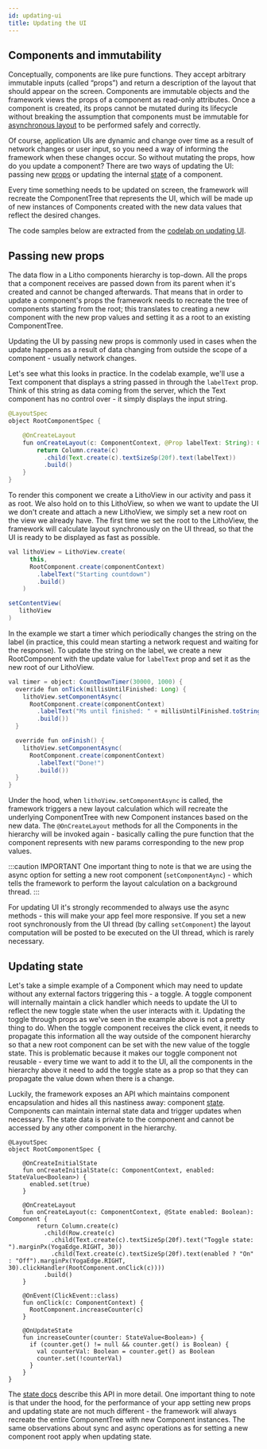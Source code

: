 ```yaml
---
id: updating-ui
title: Updating the UI
---
```


## Components and immutability
Conceptually, components are like pure functions. They accept arbitrary immutable inputs (called “props”) and return a description of the layout that should appear on the screen.
Components are immutable objects and the framework views the props of a component as read-only attributes. Once a component is created, its props cannot be mutated during its lifecycle without breaking the assumption that components must be immutable for [asynchronous layout](asynchronous-layout.md) to be performed safely and correctly.

Of course, application UIs are dynamic and change over time as a result of network changes or user input, so you need a way of informing the framework when these changes occur. So without mutating the props, how do you update a component?
There are two ways of updating the UI: passing new [props](props.md) or updating the internal [state](./mainconcepts/coordinate-state-actions/state-overview.md) of a component.

Every time something needs to be updated on screen, the framework will recreate the ComponentTree that represents the UI, which will be made up of new instances of Components created with the new data values that reflect the desired changes.

The code samples below are extracted from the [codelab on updating UI](https://github.com/facebook/litho/tree/master/codelabs/updating-ui).

## Passing new props
The data flow in a Litho components hierarchy is top-down. All the props that a component receives are passed down from its parent when it's created and cannot be changed afterwards.
That means that in order to update a component's props the framework needs to recreate the tree of components starting from the root; this translates to creating a new component with the new prop values and setting it as a root to an existing ComponentTree.

Updating the UI by passing new props is commonly used in cases when the update happens as a result of data changing from outside the scope of a component - usually network changes.

Let's see what this looks in practice. In the codelab example, we'll use a Text component that displays a string passed in through the `labelText` prop.
Think of this string as data coming from the server, which the Text component has no control over - it simply displays the input string.

```java
@LayoutSpec
object RootComponentSpec {

    @OnCreateLayout
    fun onCreateLayout(c: ComponentContext, @Prop labelText: String): Component {
        return Column.create(c)
          .child(Text.create(c).textSizeSp(20f).text(labelText))
          .build()
    }
}
```
To render this component we create a LithoView in our activity and pass it as root.
We also hold on to this LithoView, so when we want to update the UI we don't create and attach a new LithoView, we simply set a new root on the view we already have.
The first time we set the root to the LithoView, the framework will calculate layout synchronously on the UI thread, so that the UI is ready to be displayed as fast as possible.

```java
val lithoView = LithoView.create(
      this,
      RootComponent.create(componentContext)
        .labelText("Starting countdown")
        .build()
    )

setContentView(
   lithoView
)
```

In the example we start a timer which periodically changes the string on the label (in practice, this could mean starting a network request and waiting for the response).
To update the string on the label, we create a new RootComponent with the update value for `labelText` prop and set it as the new root of our LithoView.

```java
val timer = object: CountDownTimer(30000, 1000) {
  override fun onTick(millisUntilFinished: Long) {
    lithoView.setComponentAsync(
      RootComponent.create(componentContext)
        .labelText("Ms until finished: " + millisUntilFinished.toString())
        .build())
  }

  override fun onFinish() {
    lithoView.setComponentAsync(
      RootComponent.create(componentContext)
        .labelText("Done!")
        .build())
  }
}
```

Under the hood, when `lithoView.setComponentAsync` is called, the framework triggers a new layout calculation which will recreate the underlying ComponentTree with new Component instances based on the new data.
The `@OnCreateLayout` methods for all the Components in the hierarchy will be invoked again - basically calling the pure function that the component represents with new params corresponding to the new prop values.

:::caution IMPORTANT
 One important thing to note is that we are using the async option for setting a new root component (`setComponentAync`) - which tells the framework to perform the layout calculation on a background thread.
:::

For updating UI it's strongly recommended to always use the async methods - this will make your app feel more responsive. If you set a new root synchronously from the UI thread (by calling `setComponent`) the layout computation will be posted to be executed on the UI thread, which is rarely necessary.

## Updating state
Let's take a simple example of a Component which may need to update without any external factors triggering this - a toggle.
A toggle component will internally maintain a click handler which needs to update the UI to reflect the new toggle state when the user interacts with it.
Updating the toggle through props as we've seen in the example above is not a pretty thing to do. When the toggle component receives the click event, it needs to propagate this information all the way outside of the component hierarchy so that a new root component can be set with the new value of the toggle state.
This is problematic because it makes our toggle component not reusable - every time we want to add it to the UI, all the components in the hierarchy above it need to add the toggle state as a prop so that they can propagate the value down when there is a change.

Luckily, the framework exposes an API which maintains component encapsulation and hides all this nastiness away: component [state](/docs/mainconcepts/coordinate-state-actions/state-overview).
Components can maintain internal state data and trigger updates when necessary. The state data is private to the component and cannot be accessed by any other component in the hierarchy.

```
@LayoutSpec
object RootComponentSpec {

    @OnCreateInitialState
    fun onCreateInitialState(c: ComponentContext, enabled: StateValue<Boolean>) {
      enabled.set(true)
    }

    @OnCreateLayout
    fun onCreateLayout(c: ComponentContext, @State enabled: Boolean): Component {
        return Column.create(c)
          .child(Row.create(c)
            .child(Text.create(c).textSizeSp(20f).text("Toggle state: ").marginPx(YogaEdge.RIGHT, 30))
            .child(Text.create(c).textSizeSp(20f).text(enabled ? "On" : "Off").marginPx(YogaEdge.RIGHT, 30).clickHandler(RootComponent.onClick(c))))
          .build()
    }

    @OnEvent(ClickEvent::class)
    fun onClick(c: ComponentContext) {
      RootComponent.increaseCounter(c)
    }

    @OnUpdateState
    fun increaseCounter(counter: StateValue<Boolean>) {
      if (counter.get() != null && counter.get() is Boolean) {
        val counterVal: Boolean = counter.get() as Boolean
        counter.set(!counterVal)
      }
    }
}
```

The [state docs](/docs/mainconcepts/coordinate-state-actions/state-overview) describe this API in more detail.
One important thing to note is that under the hood, for the performance of your app setting new props and updating state are not much different - the framework will always recreate the entire ComponentTree with new Component instances.
The same observations about sync and async operations as for setting a new component root apply when updating state.
